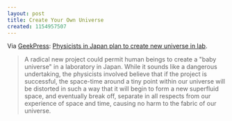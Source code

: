 ```yaml
---
layout: post
title: Create Your Own Universe
created: 1154957507
---
```

Via [GeekPress](http://www.geekpress.com/2006/08/japanese-scientists-plan-to-create.html):  [Physicists in Japan plan to create new universe in lab](http://www.casavaria.com/sentido/science/2006/06-0802-new-universe.htm).

> A radical new project could permit human beings to create a "baby universe" in a laboratory in Japan. While it sounds like a dangerous undertaking, the physicists involved believe that if the project is successful, the space-time around a tiny point within our universe will be distorted in such a way that it will begin to form a new superfluid space, and eventually break off, separate in all respects from our experience of space and time, causing no harm to the fabric of our universe.
